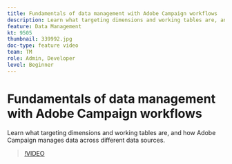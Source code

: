 ```yaml
---
title: Fundamentals of data management with Adobe Campaign workflows
description: Learn what targeting dimensions and working tables are, and how Adobe Campaign manages data across different data sources.
feature: Data Management
kt: 9505
thumbnail: 339992.jpg
doc-type: feature video
team: TM
role: Admin, Developer
level: Beginner
---
```

# Fundamentals of data management with Adobe Campaign workflows

Learn what targeting dimensions and working tables are, and how Adobe Campaign manages data across different data sources.

>[!VIDEO](https://video.tv.adobe.com/v/339992?quality=12)
